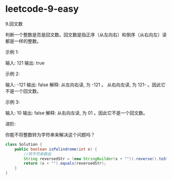 # leetcode-9-easy

9.回文数

判断一个整数是否是回文数。回文数是指正序（从左向右）和倒序（从右向左）读都是一样的整数。

示例 1:

输入: 121
输出: true

示例 2:

输入: -121
输出: false
解释: 从左向右读, 为 -121 。 从右向左读, 为 121- 。因此它不是一个回文数。

示例 3:

输入: 10
输出: false
解释: 从右向左读, 为 01 。因此它不是一个回文数。

进阶:

你能不将整数转为字符串来解决这个问题吗？

```java
class Solution {
    public boolean isPalindrome(int x) {
        //转字符串数组
        String reversedStr = (new StringBuilder(x + "")).reverse().toString();
        return (x + "").equals(reversedStr);
    }
}
```

